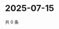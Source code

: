 # 2025-07-15

共 0 条

<!-- BEGIN ZHIHUQUESTIONS -->
<!-- 最后更新时间 Tue Jul 15 2025 13:17:40 GMT+0800 (China Standard Time) -->

<!-- END ZHIHUQUESTIONS -->
